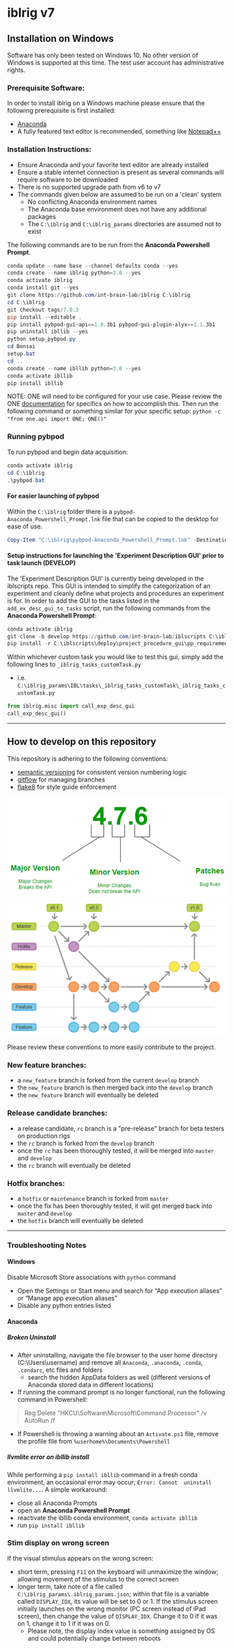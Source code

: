 # iblrig v7
## Installation on Windows
Software has only been tested on Windows 10. No other version of Windows is supported at this time. The test user account has 
administrative rights.

### Prerequisite Software:
In order to install iblrig on a Windows machine please ensure that the following prerequisite is first installed:
- [Anaconda](https://anaconda.com)
- A fully featured text editor is recommended, something like [Notepad++](https://notepad-plus-plus.org/)

### Installation Instructions:
- Ensure Anaconda and your favorite text editor are already installed
- Ensure a stable internet connection is present as several commands will require software to be downloaded
- There is no supported upgrade path from v6 to v7
- The commands given below are assumed to be run on a 'clean' system
  - No conflicting Anaconda environment names
  - The Anaconda base environment does not have any additional packages
  - The `C:\iblrig` and `C:\iblrig_params` directories are assumed not to exist 

The following commands are to be run from the **Anaconda Powershell Prompt**.
```powershell
conda update --name base --channel defaults conda --yes
conda create --name iblrig python=3.8 --yes
conda activate iblrig
conda install git --yes
git clone https://github.com/int-brain-lab/iblrig C:\iblrig
cd C:\iblrig
git checkout tags/7.0.3
pip install --editable .
pip install pybpod-gui-api==1.8.3b1 pybpod-gui-plugin-alyx==1.1.3b1
pip uninstall ibllib --yes
python setup_pybpod.py
cd Bonsai
setup.bat
cd ..
conda create --name ibllib python=3.8 --yes
conda activate ibllib
pip install ibllib
```

NOTE: ONE will need to be configured for your use case. Please review the ONE [documentation](https://int-brain-lab.github.io/ONE/) for specifics on how to accomplish this. Then run the following command or something similar for your specific setup: `python -c "from one.api import ONE; ONE()"`

### Running pybpod
To run pybpod and begin data acquisition:
```powershell
conda activate iblrig
cd C:\iblrig
.\pybpod.bat
```

#### For easier launching of pybpod
Within the `C:\iblrig` folder there is a `pybpod-Anaconda_Powershell_Prompt.lnk` file that can be copied to the desktop for ease 
of use.
```powershell
Copy-Item "C:\iblrig\pybpod-Anaconda_Powershell_Prompt.lnk" -Destination "$Env:HOMEPATH\Desktop"
```

#### Setup instructions for launching the 'Experiment Description GUI' prior to task launch (DEVELOP)
The 'Experiment Description GUI' is currently being developed in the iblscripts repo. This GUI is intended to simplify the 
categorization of an experiment and cleanly define what projects and procedures an experiment is for. In order to add the GUI to 
the tasks listed in the `add_ex_desc_gui_to_tasks` script, run the following commands from the **Anaconda Powershell Prompt**:
```powershell
conda activate iblrig
git clone -b develop https://github.com/int-brain-lab/iblscripts C:\iblscripts
pip install -r C:\iblscripts\deploy\project_procedure_gui\pp_requirements.txt
```

Within whichever custom task you would like to test this gui, simply add the following lines to `_iblrig_tasks_customTask.py`
* i.e. `C:\iblrig_params\IBL\tasks\_iblrig_tasks_customTask\_iblrig_tasks_customTask.py`

```python
from iblrig.misc import call_exp_desc_gui
call_exp_desc_gui()
```

---
## How to develop on this repository 
This repository is adhering to the following conventions:
* [semantic versioning](https://semver.org/) for consistent version numbering logic
* [gitflow](https://www.atlassian.com/git/tutorials/comparing-workflows/gitflow-workflow) for managing branches 
* [flake8](https://flake8.pycqa.org/) for style guide enforcement 

![](README_semver.png)
![](README_gitflow_workflow.png)

Please review these conventions to more easily contribute to the project.

### New feature branches:
- a `new_feature` branch is forked from the current `develop` branch
- the `new_feature` branch is then merged back into the `develop` branch
- the `new_feature` branch will eventually be deleted

### Release candidate branches:
- a release candidate, `rc` branch is a "pre-release" branch for beta testers on production rigs
- the `rc` branch is forked from the `develop` branch
- once the `rc` has been thoroughly tested, it will be merged into `master` and `develop`
- the `rc` branch will eventually be deleted

### Hotfix branches:
- a `hotfix` or `maintenance` branch is forked from `master`
- once the fix has been thoroughly tested, it will get merged back into `master` and `develop`
- the `hotfix` branch will eventually be deleted

---

### Troubleshooting Notes

#### Windows
Disable Microsoft Store associations with `python` command
* Open the Settings or Start menu and search for “App execution aliases” or “Manage app execution aliases” 
* Disable any python entries listed

#### Anaconda
##### Broken Uninstall
* After uninstalling, navigate the file browser to the user home directory (C:\Users\username) and remove all `Anaconda`, 
`.anaconda`, `.conda`, `.condarc`, etc files and folders
  * search the hidden AppData folders as well (different versions of Anaconda stored data in different locations)
* If running the command prompt is no longer functional, run the following command in Powershell:
> Reg Delete "HKCU\Software\Microsoft\Command Processor" /v AutoRun /f
* If Powershell is throwing a warning about an `Activate.ps1` file, remove the profile file from `%userhome%\Documents\Powershell`

##### llvmlite error on ibllib install
While performing a `pip install ibllib` command in a fresh conda environment, an occasional error may occur; `Error: Cannot 
uninstall llvmlite...`. A simple workaround: 
* close all Anaconda Prompts
* open an **Anaconda Powershell Prompt**
* reactivate the ibllib conda environment, `conda activate ibllib`
* run `pip install ibllib`

### Stim display on wrong screen
If the visual stimulus appears on the wrong screen:
* short term, pressing `F11` on the keyboard will unmaximize the window; allowing movement of the stimulus to the correct screen 
* longer term, take note of a file called `C:\iblrig_params\.iblrig_params.json`; within that file is a variable called 
`DISPLAY_IDX`, its value will be set to 0 or 1. If the stimulus screen initially launches on the wrong monitor (PC screen instead 
of iPad screen), then change the value of `DISPLAY_IDX`. Change it to 0 if it was on 1, change it to 1 if it was on 0.
  * Please note, the display index value is something assigned by OS and could potentially change between reboots